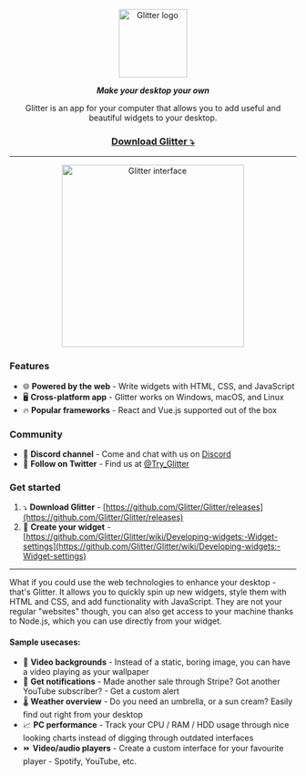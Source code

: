 <p align="center">
  <img src="https://tryglitter.com/static/branding/logo.svg" alt="Glitter logo" width="120">
</p>
<p align="center"><b><i>Make your desktop your own</i></b></p>

<p align="center">Glitter is an app for your computer that allows you to add useful and beautiful widgets to your desktop.</p>

<h3 align="center"><a href="https://github.com/Glitter/Glitter/releases">Download Glitter ⤵️</a></h3>

---
<p align="center"><img src="https://tryglitter.com/static/screenshots/glitter-dashboard.png" alt="Glitter interface" width="320"></p>

### Features

* 🌐 **Powered by the web** - Write widgets with HTML, CSS, and JavaScript
* 🖥️ **Cross-platform app** - Glitter works on Windows, macOS, and Linux
* 🔥 **Popular frameworks** - React and Vue.js supported out of the box

### Community

* 💬 **Discord channel** - Come and chat with us on [Discord](https://discord.gg/CdefJmp)
* 🐤 **Follow on Twitter** - Find us at [@Try_Glitter](https://twitter.com/Try_Glitter)

### Get started

1. ⤵️ **Download Glitter** - [https://github.com/Glitter/Glitter/releases](https://github.com/Glitter/Glitter/releases)
2. 🌟 **Create your widget** - [https://github.com/Glitter/Glitter/wiki/Developing-widgets:-Widget-settings](https://github.com/Glitter/Glitter/wiki/Developing-widgets:-Widget-settings)

---
What if you could use the web technologies to enhance your desktop - that's Glitter. It allows you to quickly spin up new widgets, style them with HTML and CSS, and add functionality with JavaScript. They are not your regular "websites" though, you can also get access to your machine thanks to Node.js, which you can use directly from your widget.

#### Sample usecases:

* 🎥 **Video backgrounds** - Instead of a static, boring image, you can have a video playing as your wallpaper
* 🔔 **Get notifications** - Made another sale through Stripe? Got another YouTube subscriber? - Get a custom alert
* 🌡️ **Weather overview** - Do you need an umbrella, or a sun cream? Easily find out right from your desktop
* 📈 **PC performance** - Track your CPU / RAM / HDD usage through nice looking charts instead of digging through outdated interfaces
* ⏩ **Video/audio players** - Create a custom interface for your favourite player - Spotify, YouTube, etc.

